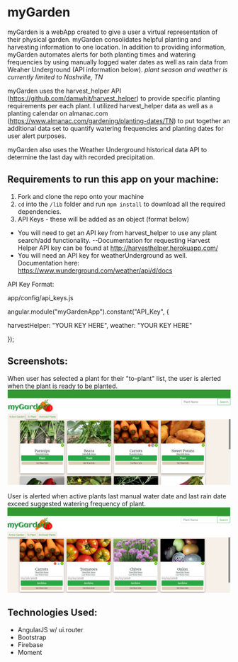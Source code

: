 # myGarden

myGarden is a webApp created to give a user a virtual representation of their physical garden. myGarden consolidates helpful planting and harvesting information to one location. In addition to providing information, myGarden automates alerts for both planting times and watering frequencies by using manually logged water dates as well as rain data from Weaher Underground (API information below). *plant season and weather is currently limited to Nashville, TN*

myGarden uses the harvest_helper API (https://github.com/damwhit/harvest_helper) to provide specific planting requirements per each plant. I utilized harvest_helper data as well as a planting calendar on almanac.com (https://www.almanac.com/gardening/planting-dates/TN) to put together an additional data set to quantify watering frequencies and planting dates for user alert purposes.

myGarden also uses the Weather Underground historical data API to determine the last day with recorded precipitation.

## Requirements to run this app on your machine:

1. Fork and clone the repo onto your machine
2. `cd` into the `/lib` folder and run `npm install` to download all the required dependencies.
3. API Keys - these will be added as an object (format below) 
 + You will need to get an API key from harvest_helper to use any plant search/add functionality. --Documentation for requesting Harvest Helper API key can be found at http://harvesthelper.herokuapp.com/
 + You will need an API key for weatherUnderground as well. Documentation here: https://www.wunderground.com/weather/api/d/docs 

API Key Format:

app/config/api_keys.js

angular.module("myGardenApp").constant("API_Key", {

  harvestHelper: "YOUR KEY HERE",
  weather: "YOUR KEY HERE"

});

## Screenshots:

When user has selected a plant for their "to-plant" list, the user is alerted when the plant is ready to be planted.
![](img/screenshots/plant_alert.png)

User is alerted when active plants last manual water date and last rain date exceed suggested watering frequency of plant.
![](img/screenshots/water_alert.png)


## Technologies Used:
 + AngularJS w/ ui.router
 + Bootstrap
 + Firebase
 + Moment